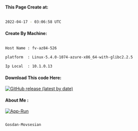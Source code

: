 
   
#### This Page Create at:

```bash

2022-04-17 - 03:06:58 UTC

```

#### Create By Machine:

```bash

Host Name : fv-az84-526

platform  : Linux-5.4.0-1074-azure-x86_64-with-glibc2.2.5

Ip Local  : 10.1.0.13

```
#### Download This code Here:

[![GitHub release (latest by date)](https://img.shields.io/github/v/release/Gosdan-Movsesian/Gosdan?style=for-the-badge&label=Download)](https://github.com/Gosdan-Movsesian/Gosdan/releases) 

</p> 

#### About Me :

[![App-Run](https://github.com/Gosdan-Movsesian/Gosdan/actions/workflows/App-Run.yml/badge.svg)](https://github.com/Gosdan-Movsesian/Gosdan/actions/workflows/App-Run.yml)

```bash

Gosdan-Movsesian

```

